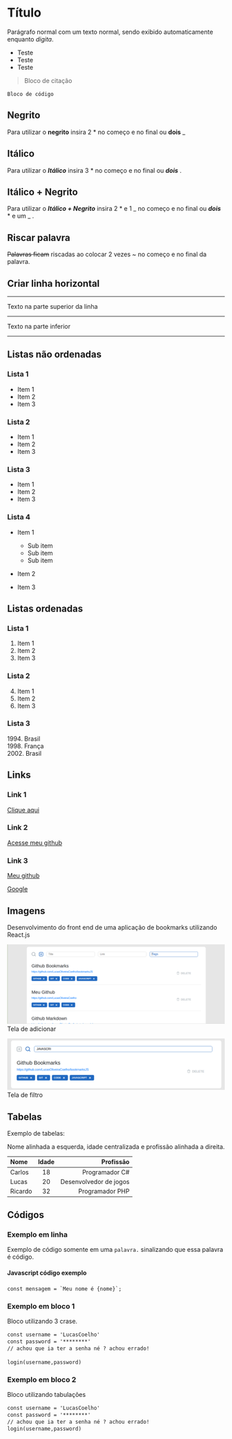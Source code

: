 # Título

Parágrafo normal com um texto normal, sendo exibido automaticamente enquanto *digita*.
- Teste
- Teste
- Teste

> Bloco de citação

```
Bloco de código
```

## Negrito
Para utilizar o **negrito** insira 2 * no começo e no final ou __dois__ _

## Itálico
Para utilizar o ___Itálico___ insira 3 * no começo e no final ou ***dois*** .

## Itálico + Negrito
Para utilizar o __*Itálico + Negrito*__ insira 2 * e 1 _ no começo e no final ou **_dois_** * e um _ .

## Riscar palavra
~~Palavras ficam~~ riscadas ao colocar 2 vezes ~ no começo e no final da palavra.

## Criar linha horizontal
_ _ _
Texto na parte superior da linha
****************************************
Texto na parte inferior
________________________________________

## Listas não ordenadas

### Lista 1
* Item 1
* Item 2
* Item 3

### Lista 2
+ Item 1
+ Item 2
+ Item 3

### Lista 3
- Item 1
- Item 2
- Item 3

### Lista 4
- Item 1
   - Sub item
   * Sub item
   + Sub item

- Item 2

- Item 3

## Listas ordenadas

### Lista 1
1. Item 1
2. Item 2
3. Item 3

### Lista 2
4. Item 1
9. Item 2
1. Item 3

### Lista 3
1994\. Brasil  
1998\. França  
2002\. Brasil  

## Links

### Link 1
[Clique aqui](https://github.com/LucasOliveiraCoelho)

### Link 2
[Acesse meu github](https://github.com/LucasOliveiraCoelho "Meu github")

### Link 3
[Meu github][github-url]

[github-url]:https://github.com/LucasOliveiraCoelho


[Google](http://google.com/?target=_blank)


## Imagens

Desenvolvimento do front end de uma aplicação de bookmarks utilizando React.js

![Imagem adicionar](imagens/bookmarks-home.png)
Tela de adicionar

[![Imagem filter][imagem-filtro]][github-url]
Tela de filtro

[imagem-filtro]: imagens/search.png

## Tabelas
Exemplo de tabelas:

Nome alinhada a esquerda, idade centralizada e profissão alinhada a direita.

| Nome | Idade | Profissão | 
| :---- | :---: | ---------: |
| Carlos |  18  | Programador C# |
| Lucas  |  20  | Desenvolvedor de jogos |
| Ricardo |  32  | Programador PHP |

## Códigos

### Exemplo em linha
Exemplo de código somente em uma `palavra.` sinalizando que essa palavra é código.
#### Javascript código exemplo
``const mensagem = `Meu nome é {nome}`; ``

### Exemplo em bloco 1
Bloco utilizando 3 crase.
```
const username = 'LucasCoelho'
const password = '********'
// achou que ia ter a senha né ? achou errado!

login(username,password)
```

### Exemplo em bloco 2
Bloco utilizando tabulações

    const username = 'LucasCoelho'
    const password = '********'
    // achou que ia ter a senha né ? achou errado!
    login(username,password)
